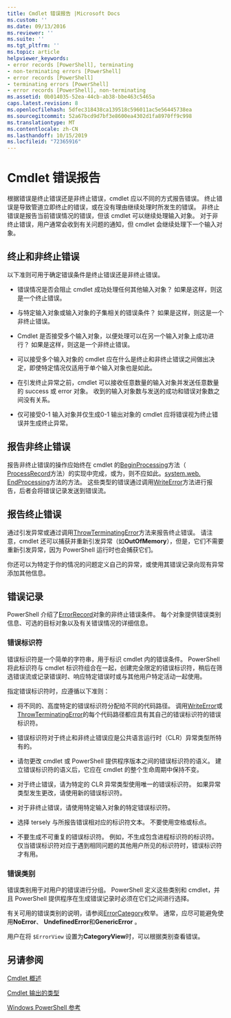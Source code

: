 ```yaml
---
title: Cmdlet 错误报告 |Microsoft Docs
ms.custom: ''
ms.date: 09/13/2016
ms.reviewer: ''
ms.suite: ''
ms.tgt_pltfrm: ''
ms.topic: article
helpviewer_keywords:
- error records [PowerShell], terminating
- non-terminating errors [PowerShell]
- error records [PowerShell]
- terminating errors [PowerShell]
- error records [PowerShell], non-terminating
ms.assetid: 0b014035-52ea-44cb-ab38-bbe463c5465a
caps.latest.revision: 8
ms.openlocfilehash: 5dfec318438ca139518c596011ac5e56445738ea
ms.sourcegitcommit: 52a67bcd9d7bf3e8600ea4302d1fa8970ff9c998
ms.translationtype: MT
ms.contentlocale: zh-CN
ms.lasthandoff: 10/15/2019
ms.locfileid: "72365916"
---
```

# <a name="cmdlet-error-reporting"></a>Cmdlet 错误报告

根据错误是终止错误还是非终止错误，cmdlet 应以不同的方式报告错误。 终止错误是导致管道立即终止的错误，或在没有理由继续处理时所发生的错误。 非终止错误是报告当前错误情况的错误，但该 cmdlet 可以继续处理输入对象。 对于非终止错误，用户通常会收到有关问题的通知，但 cmdlet 会继续处理下一个输入对象。

## <a name="terminating-and-nonterminating-errors"></a>终止和非终止错误

以下准则可用于确定错误条件是终止错误还是非终止错误。

- 错误情况是否会阻止 cmdlet 成功处理任何其他输入对象？ 如果是这样，则这是一个终止错误。

- 与特定输入对象或输入对象的子集相关的错误条件？ 如果是这样，则这是一个非终止错误。

- Cmdlet 是否接受多个输入对象，以便处理可以在另一个输入对象上成功进行？ 如果是这样，则这是一个非终止错误。

- 可以接受多个输入对象的 cmdlet 应在什么是终止和非终止错误之间做出决定，即使特定情况仅适用于单个输入对象也是如此。

- 在引发终止异常之前，cmdlet 可以接收任意数量的输入对象并发送任意数量的 success 或 error 对象。 收到的输入对象数与发送的成功和错误对象数之间没有关系。

- 仅可接受0-1 输入对象并仅生成0-1 输出对象的 cmdlet 应将错误视为终止错误并生成终止异常。

## <a name="reporting-nonterminating-errors"></a>报告非终止错误

报告非终止错误的操作应始终在 cmdlet 的[BeginProcessing](/dotnet/api/System.Management.Automation.Cmdlet.BeginProcessing)方法（ [ProcessRecord](/dotnet/api/System.Management.Automation.Cmdlet.ProcessRecord)方法）的实现中完成，或为，则不应如此。[system.web. EndProcessing](/dotnet/api/System.Management.Automation.Cmdlet.EndProcessing)方法的方法。 这些类型的错误通过调用[WriteError](/dotnet/api/System.Management.Automation.Cmdlet.WriteError)方法进行报告，后者会将错误记录发送到错误流。

## <a name="reporting-terminating-errors"></a>报告终止错误

通过引发异常或通过调用[ThrowTerminatingError](/dotnet/api/System.Management.Automation.Cmdlet.ThrowTerminatingError)方法来报告终止错误。 请注意，cmdlet 还可以捕获并重新引发异常（如**OutOfMemory**），但是，它们不需要重新引发异常，因为 PowerShell 运行时也会捕获它们。

你还可以为特定于你的情况的问题定义自己的异常，或使用其错误记录向现有异常添加其他信息。

## <a name="error-records"></a>错误记录

PowerShell 介绍了[ErrorRecord](/dotnet/api/System.Management.Automation.ErrorRecord)对象的非终止错误条件。 每个对象提供错误类别信息、可选的目标对象以及有关错误情况的详细信息。

### <a name="error-identifiers"></a>错误标识符

错误标识符是一个简单的字符串，用于标识 cmdlet 内的错误条件。
PowerShell 将此标识符与 cmdlet 标识符组合在一起，创建完全限定的错误标识符，稍后在筛选错误流或记录错误时、响应特定错误时或与其他用户特定活动一起使用。

指定错误标识符时，应遵循以下准则：

- 将不同的、高度特定的错误标识符分配给不同的代码路径。 调用[WriteError](/dotnet/api/System.Management.Automation.Cmdlet.WriteError)或[ThrowTerminatingError](/dotnet/api/System.Management.Automation.Cmdlet.ThrowTerminatingError)的每个代码路径都应具有其自己的错误标识符的错误标识符。

- 错误标识符对于终止和非终止错误应是公共语言运行时（CLR）异常类型所特有的。

- 请勿更改 cmdlet 或 PowerShell 提供程序版本之间的错误标识符的语义。 建立错误标识符的语义后，它应在 cmdlet 的整个生命周期中保持不变。

- 对于终止错误，请为特定的 CLR 异常类型使用唯一的错误标识符。 如果异常类型发生更改，请使用新的错误标识符。

- 对于非终止错误，请使用特定输入对象的特定错误标识符。

- 选择 tersely 与所报告错误相对应的标识符文本。 不要使用空格或标点。

- 不要生成不可重复的错误标识符。 例如，不生成包含进程标识符的标识符。 仅当错误标识符对应于遇到相同问题的其他用户所见的标识符时，错误标识符才有用。

### <a name="error-categories"></a>错误类别

错误类别用于对用户的错误进行分组。 PowerShell 定义这些类别和 cmdlet，并且 PowerShell 提供程序在生成错误记录时必须在它们之间进行选择。

有关可用的错误类别的说明，请参阅[ErrorCategory](/dotnet/api/System.Management.Automation.ErrorCategory)枚举。 通常，应尽可能避免使用**NoError**、 **UndefinedError**和**GenericError** 。

用户在将 `$ErrorView` 设置为**CategoryView**时，可以根据类别查看错误。

## <a name="see-also"></a>另请参阅

[Cmdlet 概述](./cmdlet-overview.md)

[Cmdlet 输出的类型](./types-of-cmdlet-output.md)

[Windows PowerShell 参考](../windows-powershell-reference.md)
